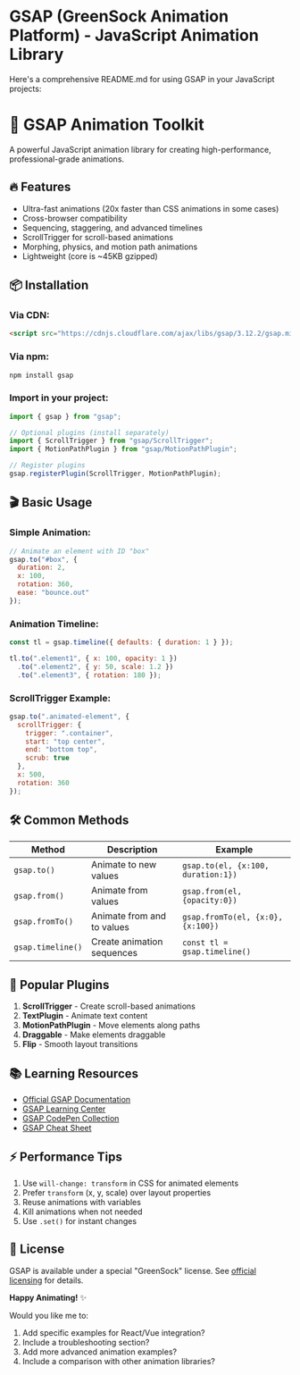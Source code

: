# GSAP (GreenSock Animation Platform) - JavaScript Animation Library

Here's a comprehensive README.md for using GSAP in your JavaScript projects:

# 🚀 GSAP Animation Toolkit

A powerful JavaScript animation library for creating high-performance, professional-grade animations.

## 🔥 Features
- Ultra-fast animations (20x faster than CSS animations in some cases)
- Cross-browser compatibility
- Sequencing, staggering, and advanced timelines
- ScrollTrigger for scroll-based animations
- Morphing, physics, and motion path animations
- Lightweight (core is ~45KB gzipped)

## 📦 Installation

### Via CDN:
```html
<script src="https://cdnjs.cloudflare.com/ajax/libs/gsap/3.12.2/gsap.min.js"></script>
```

### Via npm:
```bash
npm install gsap
```

### Import in your project:
```javascript
import { gsap } from "gsap";

// Optional plugins (install separately)
import { ScrollTrigger } from "gsap/ScrollTrigger";
import { MotionPathPlugin } from "gsap/MotionPathPlugin";

// Register plugins
gsap.registerPlugin(ScrollTrigger, MotionPathPlugin);
```

## 🎬 Basic Usage

### Simple Animation:
```javascript
// Animate an element with ID "box"
gsap.to("#box", {
  duration: 2,
  x: 100,
  rotation: 360,
  ease: "bounce.out"
});
```

### Animation Timeline:
```javascript
const tl = gsap.timeline({ defaults: { duration: 1 } });

tl.to(".element1", { x: 100, opacity: 1 })
  .to(".element2", { y: 50, scale: 1.2 })
  .to(".element3", { rotation: 180 });
```

### ScrollTrigger Example:
```javascript
gsap.to(".animated-element", {
  scrollTrigger: {
    trigger: ".container",
    start: "top center",
    end: "bottom top",
    scrub: true
  },
  x: 500,
  rotation: 360
});
```

## 🛠️ Common Methods

| Method       | Description                          | Example                          |
|--------------|--------------------------------------|----------------------------------|
| `gsap.to()`    | Animate to new values                | `gsap.to(el, {x:100, duration:1})` |
| `gsap.from()`  | Animate from values                  | `gsap.from(el, {opacity:0})`       |
| `gsap.fromTo()`| Animate from and to values           | `gsap.fromTo(el, {x:0}, {x:100})`  |
| `gsap.timeline()` | Create animation sequences         | `const tl = gsap.timeline()`       |

## 🌟 Popular Plugins

1. **ScrollTrigger** - Create scroll-based animations
2. **TextPlugin** - Animate text content
3. **MotionPathPlugin** - Move elements along paths
4. **Draggable** - Make elements draggable
5. **Flip** - Smooth layout transitions

## 📚 Learning Resources

- [Official GSAP Documentation](https://greensock.com/docs/)
- [GSAP Learning Center](https://greensock.com/learning/)
- [GSAP CodePen Collection](https://codepen.io/collection/DqBKyq)
- [GSAP Cheat Sheet](https://greensock.com/cheatsheet/)

## ⚡ Performance Tips

1. Use `will-change: transform` in CSS for animated elements
2. Prefer `transform` (x, y, scale) over layout properties
3. Reuse animations with variables
4. Kill animations when not needed
5. Use `.set()` for instant changes

## 📜 License

GSAP is available under a special "GreenSock" license. See [official licensing](https://greensock.com/licensing/) for details.


**Happy Animating!** ✨


Would you like me to:
1. Add specific examples for React/Vue integration?
2. Include a troubleshooting section?
3. Add more advanced animation examples?
4. Include a comparison with other animation libraries?
